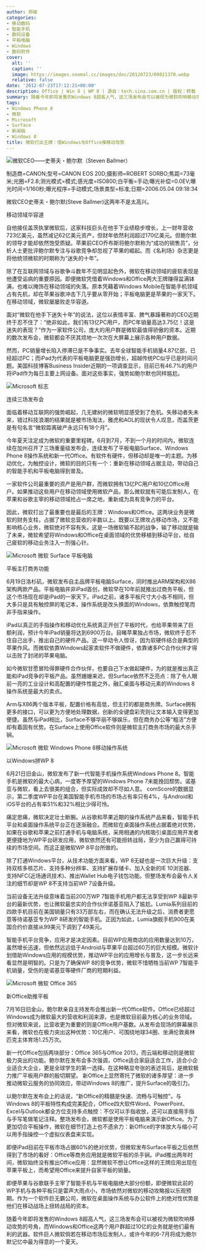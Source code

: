 ```yaml
---
author: 郑峻
categories:
- 移动数码
- 智能手机
- 数码设备
- 平板电脑
- Windows
- 数码附件
cover:
  alt: ''
  caption: ''
  image: https://images.soomal.cc/images/doc/20120723/00021370.webp
  relative: false
date: '2012-07-23T17:12:21+08:00'
description: Office | Win 8 | WP 8 | 源自：tech.sina.com.cn | 版权：转载 |  平均/总评分：08.00/40
summary: 随着今年即将发售的Windows 8超高人气，这三场发布会可以被视为微软吹响移动攻势的号角，而Windows和Office这两个用户群超过10亿的业务就是他们最有利的武器。软件巨人微软倘若在移动市场后发制人，或许今年的6-7月将成为鲍尔默记忆中……
tags:
- Windows Phone 8
- 微软
- Microsoft
- Surface
- 新闻稿
- Windows 8
title: 微软打出王牌：借Windows与Office推移动攻势
---
```


![微软CEO――史蒂夫・鲍尔默（Steven Ballmer）](https://images.soomal.cc/images/doc/20120603/00020085.webp)

制造商=CANON;型号=CANON EOS 20D;摄影师=ROBERT SORBO;焦距=73毫米;光圈=F2.8;测光模式=模式;感光度=ISO800;白平衡=手动;曝光补偿=0.0EV;曝光时间=1/160秒;曝光程序=手动模式;场景类型=标准;日期=2006.05.04 09:18:34



微软CEO史蒂夫・鲍尔默(Steve Ballmer)这两年不是太高兴。



移动领域华容道



自他接任盖茨执掌微软后，这家科技巨头在他手下业绩稳步增长，上一财年营收723亿美元，虽然减记62亿美元资产，但财年依然利润超过170亿美元。但鲍尔默的领导才能却依然饱受质疑。苹果前CEO乔布斯将鲍尔默称为“成功的销售员”，分析人士更批评鲍尔默专注与谷歌竞争却忽视了苹果的崛起。而《名利场》杂志更是将他统领微软的时期称为“迷失的十年”。



除了在互联网领域与谷歌争斗数年不见明显起色外，微软在移动领域的疲软表现是他遭受诟病的重要原因。即便微软凭借着Windows和Office两大王牌赚得盆满钵满，也难以掩饰在移动领域的失落。原本凭藉着Windows Mobile在智能手机领域占有先机，却在苹果谷歌冲击下几乎要从零开始；平板电脑更是苹果的一家天下。在移动领域，微软屡屡败走华容道。



面对“微软在他手下迷失十年”的说法，这位以表情丰富、脾气暴躁著称的CEO近期终于忍不住了：“绝非如此，我们有13亿PC用户，而PC年销量高达3.75亿！这是迷失的表现？”作为一家软件公司，庞大的用户群是微软最值得骄傲的资本。近期的数次发布会，微软都会不厌其烦地一次次在大屏幕上展示各种用户数据。



然而，PC销量增长陷入停滞已是不争事实。去年全球智能手机销量4.87亿部，已经超过PC；而iPad为代表的平板电脑更是强劲增长，超越传统PC似乎已是时间问题。美国科技博客Business Insider近期的一项调查显示，目前已有46.7%的用户将iPad作为每日主要上网设备。面对这些事实，强势如鲍尔默也同样尴尬。



![Microsoft 标志](https://images.soomal.cc/images/doc/20090820/00002607.webp)



连续三场发布会



面临着移动互联网的强势崛起，几无建树的微软明显感受到了危机。失移动者失未来，错过科技浪潮的结果就是被市场淘汰，雅虎和AOL的现状令人叹息，而盖茨更是有句名言“微软距离破产永远只有18个月”。



今年夏天注定成为微软的重要里程碑。6月到7月，不到一个月的时间内，微软连续在加州召开了三场重量级发布会，连续发布了平板电脑Surface、Windows Phone 8操作系统和新一代Office。有软件有硬件，但移动却是唯一的主题。为移动优化，为触控设计，微软的目的只有一个：重新在移动领域占据主动，带动自己的智能手机和平板电脑得到普及。



一家软件公司最重要的资产是用户群，而微软拥有13亿PC用户和10亿Office用户。如果推动这些用户在移动领域使用微软产品，那么微软就有可能后发制人，在苹果和谷歌主宰的移动领域抢占一席之地，重新成为具有竞争力的平台。



因此，微软打出了最重要也是最后的王牌：Windows和Office。这两块业务是微软的财务支柱，占据了微软总营收的半数以上。既要以王牌攻占移动市场，又不能影响核心业务，微软绝对不容有失。这是一场微软输不起的战争，输了移动就是输了未来，微软希望将Windows和Office在桌面领域的优势移植到移动平台，给自己疲软的移动业务注入一剂强心针。



![Microsoft 微软 Surface 平板电脑](https://images.soomal.cc/images/doc/20120619/00020475.webp)



平板主打商务功能



6月19日洛杉矶，微软发布自主品牌平板电脑Surface，同时推出ARM架构和X86架构两款产品。平板电脑并非iPad首创，微软早在10年前就推出过商务平板，但这个市场现在却是iPad的一家天下。iPad之前，诸多平板尺寸大小各不相同，但大多只是具有触控屏的笔记本，操作系统是改头换面的Windows，依靠触控笔而非手指来操作。



iPad以真正的手指操作和移动优化系统真正开创了平板时代，也给苹果带来了巨额利润，预计今年iPad销量将达到6900万台。目睹苹果独占市场，微软终于忍不住自己出手，推出自己的硬件产品。这一举动令人惊讶，因为软硬件结合是典型的苹果作风。而微软依靠Windows起家卖软件不做硬件，依靠诸多PC合作伙伴才得以击败了封闭的苹果电脑。



如今微软甘愿冒险得罪硬件合作伙伴，也要自己下水做起硬件，为的就是推出真正能和iPad竞争的平板产品。虽然姗姗来迟，但Surface依然不乏亮点：除了令人眼前一亮的工业设计和高配置的硬件性能之外，融汇桌面与移动元素的Windows 8操作系统是最大的卖点。



Arm与X86两个版本平板，配置价格有高低，但主打的都是商务牌。Surface拥有更多的接口，可以更为方便地处理数据，创新的全键盘彩壳则让文本输入变得更加便捷。虽然与iPad相比，Surface不够华丽不够娱乐，但在商务办公等“粗活”方便却有着固有优势。在Surface上使用Office软件则是微软主打商务市场的最大杀手锏。



![Microsoft 微软 Windows Phone 8移动操作系统](https://images.soomal.cc/images/doc/20120621/00020531.webp)



以Windows拼WP 8



6月21日旧金山，微软发布了新一代智能手机操作系统Windows Phone 8。智能手机是微软的最大心病，一度寄予厚望的Windows Phone 7未能挽回颓势。诺基亚与微软，看上去很美的组合，但实际成效却不尽如人意。 comScore的数据显示，第二季度WP平台在美国智能手机市场的市场占有率只有4%，与Android和iOS平台的占有率51%和32%相比少得可怜。



痛定思痛，微软决定壮士断腕。从谷歌和苹果近期的操作系统产品来看，智能手机平台和桌面操作系统平台正在逐渐融合。而微软在桌面操作系统占据着绝对优势，如果在谷歌和苹果之前打通手机与电脑系统，采用相通的内核吸引桌面应用开发者更便捷地为WP平台研发应用，微软依然还有可能扭转战局，至少为自己赢得可持续的市场空间。而这正是微软WP 8平台所做的。



除了打通Windows平台，从技术功能方面来看，WP 8无疑也是一次巨大升级：支持双核多核芯片、支持多种分辨率、支持扩展存储卡、加入全新的IE 10浏览器、支持NFC(近场通讯技术)、推出Wallet Hub电子钱包功能。但整场发布会最令人关注的细节却是WP 8不支持当前WP 7设备升级。



当前设备无法升级意味着当前200万WP 7智能手机用户都无法享受到WP 8最新平台的最新优势，也让微软最忠实的合作伙伴诺基亚陷入了尴尬。Lumia系列目前的四款手机目前在美国销量只有33万部左右，而在确认无法升级之后，消费者更愿意等待诺基亚专为WP 8研发的智能手机。正因为如此，Lumia旗舰手机900在美国合约价直接从99美元下调到了49美元。



智能手机平台竞争，应用才是决定因素。目前WP应用商店的应用数量达到10万，虽然增长迅速，但依然远远低于Android与苹果平台超过60万的巨大规模。微软计划借助Windows应用的规模优势，推动WP平台的应用增长与普及，这一步长远来看显然是明智的。只是为了确保WP 8的竞争优势，微软不惜牺牲当前WP 7智能手机销量，受伤的是诺基亚等硬件厂商的短期利益。



![Microsoft 微软 Office 365](https://images.soomal.cc/images/doc/20120723/00021370.webp)



新Office助推平板



7月16日旧金山，鲍尔默亲自主持发布会推出新一代Office软件。Office已经超过Windows成为微软最大的营收和利润来源，也是微软目前最为核心的业务领域。但对微软来说，比营收更为重要的则是Office用户基数。从发布会现场的屏幕展示来看，微软也在极力突出这种优势：10亿用户、可围绕地球34圈、坐满伦敦奥林匹克主体育场1.25万次。



新一代Office包括两块部分：Office 365与Office 2013，而云端和移动则是微软极力突出的功能。鲍尔默在发布会多次强调，Office适合家庭适合工作，适合小企业适合大企业，更是全球学生的第一选择。在这种略显夸张的表述背后，是微软极力推广平板用户群的殷切期望。 新Office上显然寄托了微软的诸多厚望：进一步推动微软云服务的协同效应，带动Windows 8的推广，提升Surface的吸引力。



以鲍尔默在发布会上的话说，“新Office的精髓是快速、流畅与可触控”。与Windows 8的平板特性构成完美配合，Office四大软件Word、PowerPoint、Excel与Outlook都全方位支持多点触控：不仅可以手指收放，还可以直接用手指与手写笔做笔记注释。整场发布会，微软都是使用平板电脑来演示新Office。为了更加切合平板操作，微软在细节打造上也不遗余力：新Office的字体放大与缩小可以用手指操控一个虚拟仪表盘来实现。



即便iPad目前在平板市场占据60%的绝对优势，但微软发布Surface平板之后依然得到了市场的看好：Office等商务应用就是微软平板的杀手锏。iPad推出两年时间，微软始终没有推出Office应用：显然微软不想让Office这样的王牌应用出现在苹果平板上，而希望用Office来提升自家平板的销量。



即便苹果与谷歌联手主宰了智能手机与平板电脑绝大部分份额，即便微软此前的WP手机与各种平板只是雷声大雨点小，市场依然对微软的移动攻略报以乐观预期。作为一个软件巨无霸公司，微软在桌面操作系统与办公软件上的绝对性优势是他们在移动战场上扭转战局的资本。



随着今年即将发售的Windows 8超高人气，这三场发布会可以被视为微软吹响移动攻势的号角，而Windows和Office这两个用户群超过10亿的业务就是他们最有利的武器。软件巨人微软倘若在移动市场后发制人，或许今年的6-7月将成为鲍尔默记忆中最为得意的一个夏天。